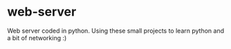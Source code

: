 # web-server
Web server coded in python. Using these small projects to learn python and a bit of networking :)